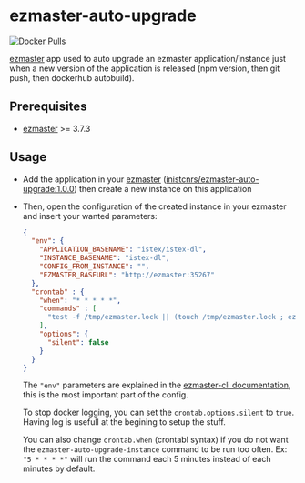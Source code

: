 # ezmaster-auto-upgrade

[![Docker Pulls](https://img.shields.io/docker/pulls/inistcnrs/ezmaster-auto-upgrade.svg)](https://registry.hub.docker.com/u/inistcnrs/ezmaster-auto-upgrade/)

[ezmaster](https://github.com/Inist-CNRS/ezmaster) app used to auto upgrade an ezmaster application/instance just when a new version of the application is released (npm version, then git push, then dockerhub autobuild).

## Prerequisites

- [ezmaster](https://github.com/Inist-CNRS/ezmaster) >= 3.7.3

## Usage

- Add the application in your [ezmaster](https://github.com/Inist-CNRS/ezmaster) ([inistcnrs/ezmaster-auto-upgrade:1.0.0](https://hub.docker.com/r/inistcnrs/ezmaster-auto-upgrade/tags/)) then create a new instance on this application

- Then, open the configuration of the created instance in your ezmaster and insert your wanted parameters:

  ```json
  {
    "env": {
      "APPLICATION_BASENAME": "istex/istex-dl",
      "INSTANCE_BASENAME": "istex-dl",
      "CONFIG_FROM_INSTANCE": "",
      "EZMASTER_BASEURL": "http://ezmaster:35267"
    },
    "crontab" : {
      "when": "* * * * *",
      "commands" : [
        "test -f /tmp/ezmaster.lock || (touch /tmp/ezmaster.lock ; ezmaster-auto-upgrade-instance ; rm -f /tmp/ezmaster.lock)"
      ],
      "options": {
        "silent": false
      }
    }
  }
  ```

  The `"env"` parameters are explained in the [ezmaster-cli documentation](https://github.com/Inist-CNRS/ezmaster-cli#ezmaster-auto-upgrade-instance), this is the most important part of the config.

  To stop docker logging, you can set the ``crontab.options.silent`` to `true`. Having log is usefull at the begining to setup the stuff.

  You can also change ``crontab.when`` (crontabl syntax) if you do not want the  `ezmaster-auto-upgrade-instance` command to be run too often. Ex: `"5 * * * *"` will run the command each 5 minutes instead of each minutes by default. 
